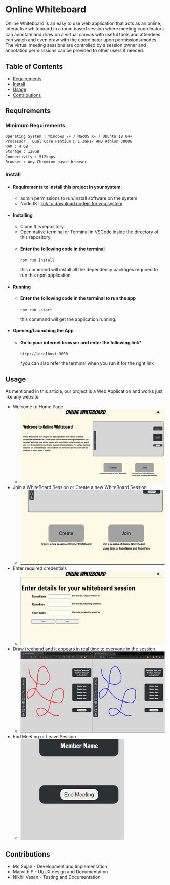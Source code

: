 # Online Whiteboard

Online Whiteboard is an easy to use web application that acts as an online, interactive whiteboard in a room based session where meeting coordinators can annotate and draw on a virtual canvas with useful tools and attendees can watch and even draw with the coordinator upon permissions/modes. The virtual meeting sessions are controlled by a session owner and annotation permisssions can be provided to other users if needed.

## Table of Contents

- [Requirements](#requirements)
- [Install](#install)
- [Usage](#usage)
- [Contributions](#contributions)

## Requirements

### Minimum Requirements
    Operating System : Windows 7+ / MacOS X+ / Ubuntu 18.04+
    Processor : Dual Core Pentium @ 1.3GHz/ AMD Athlon 3000G
    RAM : 4 GB
    Storage : 128GB
    Connectivity : 512kbps
    Browser : Any Chromium based browser

### Install

- #### Requirements to install this project in your system:
  - admin permissions to run/install software on the system
  - NodeJS : [link to download nodejs for you system](https:nodejs.org/en/download/)
- #### Installing
  - Clone this repository.
  - Open native terminal or Terminal in VSCode inside the directory of this repository.
  - #### Enter the following code in the terminal
        npm run install
    this command will install all the dependency packages required to run this npm application.
- #### Running
  - #### Enter the following code in the terminal to run the app
        npm run -start
    this command will get the application running.
- #### Opening/Launching the App
  - #### Go to your internet browser and enter the following link\*
        http://localhost:3000
    \*you can also refer the terminal when you run it for the right link

## Usage

As mentioned in this article, our project is a Web Application and works just like any website

- Welcome to Home Page
  - ![Welcome Page](./public/Snapshots/welcome_page.jpeg)
- Join a WhiteBoard Session or Create a new WhiteBoard Session
  - ![Join/Create Section](./public/Snapshots/create_join.png)
- Enter required credentials
  - ![Join/Create Form](./public/Snapshots/form_creds.jpeg)
- Draw freehand and it appears in real time to everyone in the session
  - ![Session Canvas](./public/Snapshots/drawing.png)
- End Meeting or Leave Session
  - ![End or Leave the Session](./public/Snapshots/end_leave.png)

## Contributions

- Md Sujan - Development and Implementation
- Manvith P - UI/UX design and Documentation
- Nikhil Vasan - Testing and Documentation
